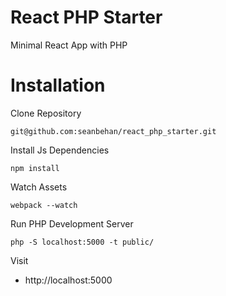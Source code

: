 # React PHP Starter

Minimal React App with PHP

# Installation

Clone Repository

`git@github.com:seanbehan/react_php_starter.git`

Install Js Dependencies

`npm install`

Watch Assets

`webpack --watch`

Run PHP Development Server

`php -S localhost:5000 -t public/`

Visit

- http://localhost:5000
